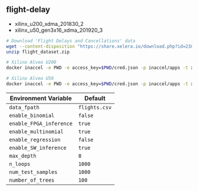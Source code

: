 ## flight-delay

-   xilinx_u200_xdma_201830_2
-   xilinx_u50_gen3x16_xdma_201920_3

```sh
# Download 'Flight Delays and Cancellations' data
wget --content-disposition "https://share.xelera.io/download.php?id=23&token=UJg5f1zRqTomh9nwMtg20ONWu5nzHndr&download"
unzip flight_dataset.zip

# Xilinx Alveo U200
docker inaccel -e PWD -e access_key=$PWD/cred.json -p inaccel/apps -t xelera run flight-delay-u200 --

# Xilinx Alveo U50
docker inaccel -e PWD -e access_key=$PWD/cred.json -p inaccel/apps -t xelera run flight-delay-u50 --
```

| Environment Variable    | Default       |
| ----------------------- | ------------- |
| `data_fpath`            | `flights.csv` |
| `enable_binomial`       | `false`       |
| `enable_FPGA_inference` | `true`        |
| `enable_multinomial`    | `true`        |
| `enable_regression`     | `false`       |
| `enable_SW_inference`   | `true`        |
| `max_depth`             | `8`           |
| `n_loops`               | `1000`        |
| `num_test_samples`      | `1000`        |
| `number_of_trees`       | `100`         |
